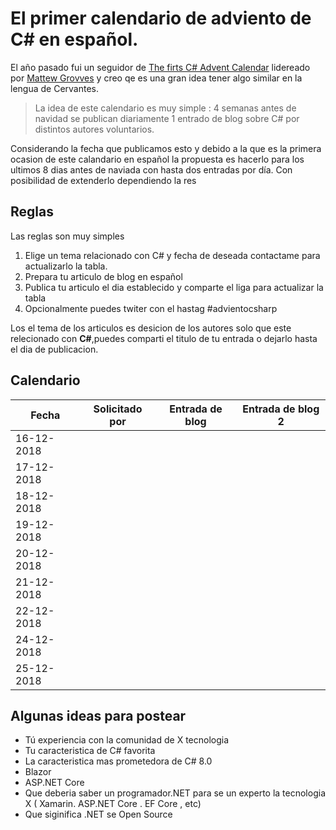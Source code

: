 # El primer calendario de adviento de C# en español.

El año pasado fui un seguidor de [The firts C# Advent Calendar](https://crosscuttingconcerns.com/The-First-C-Advent-Calendar) lidereado 
por [Mattew Grovves](https://crosscuttingconcerns.com/) y creo qe es una gran idea tener algo similar en la lengua de Cervantes.

>La idea de este calendario es muy simple : 4 semanas antes de navidad se publican diariamente 1 entrado de blog sobre C# por distintos autores voluntarios. 

Considerando la fecha que publicamos esto y debido a la que es la primera ocasion de este calandario en español la propuesta es hacerlo
para los ultimos 8 dias antes de naviada con hasta dos entradas por día. Con posibilidad de extenderlo dependiendo la res

## Reglas
Las reglas son muy simples

1. Elige un tema relacionado con C# y fecha de deseada contactame para actualizarlo la tabla.
2. Prepara tu articulo de blog en español
3. Publica tu articulo el dia establecido y comparte el liga para actualizar la tabla
4. Opcionalmente puedes twiter con el hastag #advientocsharp

Los el tema de los articulos es desicion de los autores solo que este relecionado con **C#**,puedes comparti el titulo de tu entrada  o dejarlo hasta el dia de publicacion.


## Calendario

| Fecha         | Solicitado por| Entrada de blog |Entrada de blog 2 | 
| ------------- | ------------- | -------------   |-------------   |
| 16-12-2018    |               |                 |                |
| 17-12-2018    |               |                 |                |
| 18-12-2018    |               |                 |                |
| 19-12-2018    |               |                 |                |
| 20-12-2018    |               |                 |                |
| 21-12-2018    |               |                 |                |
| 22-12-2018    |               |                 |                |
| 24-12-2018    |               |                 |                |
| 25-12-2018    |               |                 |                |



## Algunas ideas para postear

* Tú experiencia con la comunidad de X tecnologia
* Tu caracteristica de C# favorita
* La caracteristica mas prometedora de C# 8.0
* Blazor
* ASP.NET Core
* Que deberia saber un programador.NET para se un experto la tecnologia X ( Xamarin. ASP.NET Core . EF Core , etc)
* Que siginifica .NET se Open Source
